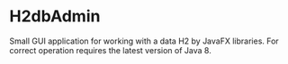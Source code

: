 # H2dbAdmin
Small GUI application for working with a data H2 by JavaFX libraries. 
For correct operation requires the latest version of Java 8.



